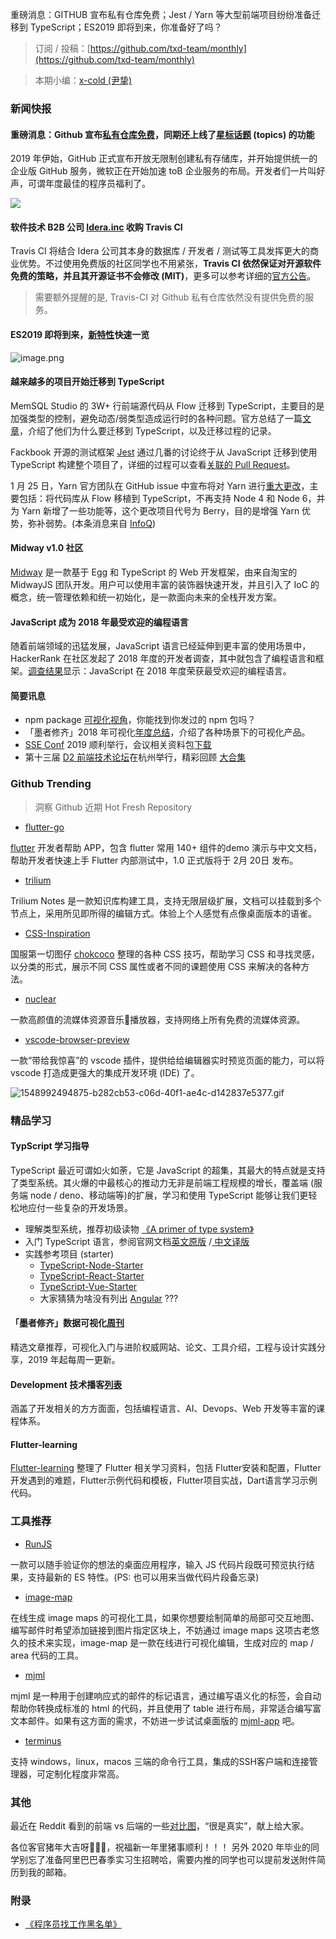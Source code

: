 重磅消息：GITHUB 宣布私有仓库免费；Jest / Yarn 等大型前端项目纷纷准备迁移到 TypeScript；ES2019 即将到来，你准备好了吗？

> 订阅 / 投稿：[https://github.com/txd-team/monthly](https://github.com/txd-team/monthly)

> 本期小编：[x-cold (尹挚)](https://github.com/x-cold)


### 新闻快报

#### 重磅消息：Github 宣布[私有仓库免费](https://github.com/pricing)，同期还上线了[星标话题](https://github.com/topics) (topics) 的功能

2019 年伊始，GitHub 正式宣布开放无限制创建私有存储库，并开始提供统一的企业版 GitHub 服务，微软正在开始加速 toB 企业服务的布局。开发者们一片叫好声，可谓年度最佳的程序员福利了。

![](https://cdn.nlark.com/yuque/0/2019/png/103147/1548992494868-94cd1a37-2454-40cd-90bb-7d90c3ad001a.png#align=left&display=inline&height=331&linkTarget=_blank&originHeight=1008&originWidth=1312&width=431#align=left&display=inline&height=573&linkTarget=_blank&originHeight=1008&originWidth=1312&width=746)

#### 软件技术 B2B 公司 [Idera.inc](https://www.idera.com/) 收购 Travis CI

Travis CI 将结合 Idera 公司其本身的数据库 / 开发者 / 测试等工具发挥更大的商业优势。不过使用免费版的社区同学也不用紧张，**Travis CI 依然保证对开源软件免费的策略，并且其开源证书不会修改 (MIT)**，更多可以参考详细的[官方公告](https://blog.travis-ci.com/2019-01-23-travis-ci-joins-idera-inc)。

> 需要额外提醒的是, Travis-CI 对 Github 私有仓库依然没有提供免费的服务。


#### ES2019 即将到来，[新特性](https://github.com/tc39/proposals/blob/master/finished-proposals.md)快速一览

![image.png](https://cdn.nlark.com/yuque/0/2019/png/103147/1548992506585-4f3bff27-7235-455e-9808-93e2aad54b1a.png#align=left&display=inline&height=752&linkTarget=_blank&name=image.png&originHeight=2339&originWidth=1080&size=747066&width=347#align=left&display=inline&height=1616&linkTarget=_blank&originHeight=2339&originWidth=1080&width=746)

#### 越来越多的项目开始迁移到 TypeScript

MemSQL Studio 的 3W+ 行前端源代码从 Flow 迁移到 TypeScript，主要目的是加强类型的控制，避免动态/弱类型造成运行时的各种问题。官方总结了一篇[文章](https://davidgom.es/porting-30k-lines-of-code-from-flow-to-typescript/)，介绍了他们为什么要迁移到 TypeScript，以及迁移过程的记录。

Fackbook 开源的测试框架 [Jest](https://github.com/facebook/jest) 通过几番的讨论终于从 JavaScript 迁移到使用 TypeScript 构建整个项目了，详细的过程可以查看[关联的 Pull Request](https://github.com/facebook/jest/pull/7554)。

1 月 25 日，Yarn 官方团队在 GitHub issue 中宣布将对 Yarn 进行[重大更改](https://github.com/yarnpkg/yarn)，主要包括：将代码库从 Flow 移植到 TypeScript，不再支持 Node 4 和 Node 6，并为 Yarn 新增了一些功能等，这个更改项目代号为 Berry，目的是增强 Yarn 优势，弥补弱势。(本条消息来自 [InfoQ](https://www.infoq.cn/article/eaRb-EzTimF4kfy4dsg7))

#### Midway v1.0 社区

[Midway](https://github.com/midwayjs/midway) 是一款基于 Egg 和 TypeScript 的 Web 开发框架，由来自淘宝的 MidwayJS 团队开发。用户可以使用丰富的装饰器快速开发，并且引入了 IoC 的概念，统一管理依赖和统一初始化，是一款面向未来的全栈开发方案。

#### JavaScript 成为 2018 年最受欢迎的编程语言

随着前端领域的迅猛发展，JavaScript 语言已经延伸到更丰富的使用场景中，HackerRank 在社区发起了 2018 年度的开发者调查，其中就包含了编程语言和框架。[调查结果](https://mp.weixin.qq.com/s/buLIpFVHkBb9tYReQyBZlA)显示：JavaScript 在 2018 年度荣获最受欢迎的编程语言。

#### 简要讯息

* npm package [可视化视角](https://anvaka.github.io/pm/#/galaxy/npm?cx=-1345&cy=-7006&cz=-6553&lx=0.6217&ly=-0.6459&lz=0.3098&lw=0.3168&ml=150&s=1.75&l=1&v=2018-11-02T00-00-00Z)，你能找到你发过的 npm 包吗？
* 「墨者修齐」2018 年可视化[年度总结](https://www.yuque.com/mo-college/weekly/ny35wg)，介绍了各种场景下的可视化产品。
* [SSE Conf](https://seeconf.antfin.com/) 2019 顺利举行，会议相关资料包[下载](https://www.yuque.com/seeconf/content/kbnzac)
* 第十三届 [D2 前端技术论坛](http://d2forum.alibaba-inc.com/)在杭州举行，精彩回顾 [大合集](https://www.yuque.com/d2forum/content/d213)

### Github Trending

> 洞察 Github 近期 Hot Fresh Repository


* [flutter-go](https://github.com/alibaba/flutter-go)

[flutter](https://github.com/flutter/flutter) 开发者帮助 APP，包含 flutter 常用 140+ 组件的demo 演示与中文文档，帮助开发者快速上手 Flutter 内部测试中，1.0 正式版将于 2月 20日 发布。

* [trilium](https://github.com/zadam/trilium)

Trilium Notes 是一款知识库构建工具，支持无限层级扩展，文档可以挂载到多个节点上，采用所见即所得的编辑方式。体验上个人感觉有点像桌面版本的语雀。

* [CSS-Inspiration](https://github.com/chokcoco/CSS-Inspiration)

国服第一切图仔 [chokcoco](https://github.com/chokcoco) 整理的各种 CSS 技巧，帮助学习 CSS 和寻找灵感，以分类的形式，展示不同 CSS 属性或者不同的课题使用 CSS 来解决的各种方法。

* [nuclear](https://github.com/nukeop/nuclear)

一款高颜值的流媒体资源音乐🎵播放器，支持网络上所有免费的流媒体资源。

* [vscode-browser-preview](https://github.com/auchenberg/vscode-browser-preview)

一款“带给我惊喜”的 vscode 插件，提供给给编辑器实时预览页面的能力，可以将 vscode 打造成更强大的集成开发环境 (IDE) 了。

![1548992494875-b282cb53-c06d-40f1-ae4c-d142837e5377.gif](https://cdn.nlark.com/yuque/0/2019/gif/103147/1548992552938-9984fbf1-2e70-4da4-aee2-12b1a68d05d7.gif#align=left&display=inline&height=452&linkTarget=_blank&name=1548992494875-b282cb53-c06d-40f1-ae4c-d142837e5377.gif&originHeight=858&originWidth=1416&size=2200095&width=746#align=left&display=inline&height=452&linkTarget=_blank&originHeight=858&originWidth=1416&width=746)

### 精品学习

#### TypScript 学习指导

TypeScript 最近可谓如火如荼，它是 JavaScript 的超集，其最大的特点就是支持了类型系统。其火爆的中最核心的推动力无非是前端工程规模的增长，覆盖端 (服务端 node / deno、移动端等)的扩展，学习和使用 TypeScript 能够让我们更轻松地应付一些复杂的开发场景。

* 理解类型系统，推荐初级读物 [《A primer of type system》](https://www.cs.uaf.edu/users/chappell/public_html/class/2018_spr/cs331/docs/types_primer.html)
* 入门 TypeScript 语言，参阅官网文档[英文原版](http://www.typescriptlang.org/docs/handbook/typescript-in-5-minutes.html) /[ 中文译版](https://www.tslang.cn/docs/handbook/typescript-in-5-minutes.html)
* 实践参考项目 (starter)
  * [TypeScript-Node-Starter](https://github.com/Microsoft/TypeScript-Node-Starter)
  * [TypeScript-React-Starter](https://github.com/Microsoft/TypeScript-React-Starter)
  * [TypeScript-Vue-Starter](https://github.com/Microsoft/TypeScript-Vue-Starter)
  * 大家猜猜为啥没有列出 [Angular](https://angular.io/) ???

#### 「墨者修齐」数据可视化[周刊](https://www.yuque.com/mo-college/weekly)

精选文章推荐，可视化入门与进阶权威网站、论文、工具介绍，工程与设计实践分享，2019 年起每周一更新。

#### Development 技术播客[列表](https://github.com/rShetty/awesome-podcasts#web-development)

涵盖了开发相关的方方面面，包括编程语言、AI、Devops、Web 开发等丰富的课程体系。

#### Flutter-learning

[Flutter-learning](https://github.com/AweiLoveAndroid/Flutter-learning) 整理了 Flutter 相关学习资料，包括 Flutter安装和配置，Flutter开发遇到的难题，Flutter示例代码和模板，Flutter项目实战，Dart语言学习示例代码。

### 工具推荐

* [RunJS](https://projects.lukehaas.me/runjs/)

一款可以随手验证你的想法的桌面应用程序，输入 JS 代码片段既可预览执行结果，支持最新的 ES 特性。(PS: 也可以用来当做代码片段备忘录)

* [image-map](https://www.image-map.net/)

在线生成 image maps 的可视化工具，如果你想要绘制简单的局部可交互地图、编写邮件时希望添加链接到图片指定区块上，不妨通过 image maps 这项古老悠久的技术来实现，image-map 是一款在线进行可视化编辑，生成对应的 map / area 代码的工具。

* [mjml](https://github.com/mjmlio/mjml)

mjml 是一种用于创建响应式的邮件的标记语言，通过编写语义化的标签，会自动帮助你转换成标准的 html 的代码，并且使用了 table 进行布局，非常适合编写富文本邮件。如果有这方面的需求，不妨进一步试试桌面版的 [mjml-app](http://mjmlio.github.io/mjml-app/) 吧。

* [terminus](https://github.com/Eugeny/terminus)

支持 windows，linux，macos 三端的命令行工具，集成的SSH客户端和连接管理器，可定制化程度非常高。

### 其他

最近在 Reddit 看到的前端 vs 后端的一些[对比图](https://github.com/txd-team/monthly/issues/24)，“很是真实”，献上给大家。

各位客官猪年大吉呀🌺🌺🌺，祝福新一年里猪事顺利！！！ 另外 2020 年毕业的同学别忘了准备阿里巴巴春季实习生招聘哈，需要内推的同学也可以提前发送附件简历到我的邮箱。

### 附录

* [《](https://github.com/shengxinjing/programmer-job-blacklist)[程序员找工作黑名单](https://github.com/shengxinjing/programmer-job-blacklist)[》](https://github.com/shengxinjing/programmer-job-blacklist)
